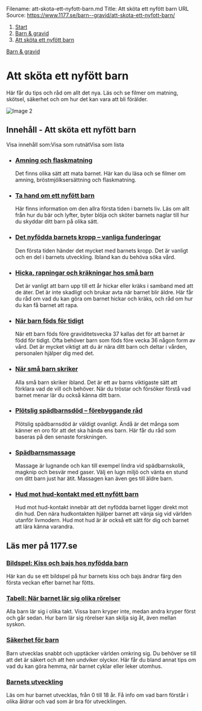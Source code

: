 Filename: att-skota-ett-nyfott-barn.md
Title: Att sköta ett nyfött barn
URL Source: https://www.1177.se/barn--gravid/att-skota-ett-nyfott-barn/

1.  [Start](https://www.1177.se/)
2.  [Barn & gravid](https://www.1177.se/barn--gravid/)
3.  [Att sköta ett nyfött barn](https://www.1177.se/barn--gravid/att-skota-ett-nyfott-barn/)

[Barn & gravid](https://www.1177.se/barn--gravid/)

Att sköta ett nyfött barn
=========================

Här får du tips och råd om allt det nya. Läs och se filmer om matning, skötsel, säkerhet och om hur det kan vara att bli förälder.

![Image 2](https://www.1177.se/globalassets/1177/nationell/media/fotografier/barn-och-gravid/att-ta-hand-om-barn/praktiska-rad/mamma_bebis.jpg?saved=2024-12-20+11:36)

Innehåll - Att sköta ett nyfött barn
------------------------------------

Visa innehåll som:Visa som rutnätVisa som lista

*   ### [Amning och flaskmatning](https://www.1177.se/barn--gravid/att-skota-ett-nyfott-barn/amning-och-flaskmatning/)
    
    Det finns olika sätt att mata barnet. Här kan du läsa och se filmer om amning, bröstmjölksersättning och flaskmatning.
    
*   ### [Ta hand om ett nyfött barn](https://www.1177.se/barn--gravid/att-skota-ett-nyfott-barn/ta-hand-om-ett-nyfott-barn/)
    
    Här finns information om den allra första tiden i barnets liv. Läs om allt från hur du bär och lyfter, byter blöja och sköter barnets naglar till hur du skyddar ditt barn på olika sätt.
    
*   ### [Det nyfödda barnets kropp – vanliga funderingar](https://www.1177.se/barn--gravid/att-skota-ett-nyfott-barn/det-nyfodda-barnets-kropp-vanliga-funderingar/)
    
    Den första tiden händer det mycket med barnets kropp. Det är vanligt och en del i barnets utveckling. Ibland kan du behöva söka vård.
    
*   ### [Hicka, rapningar och kräkningar hos små barn](https://www.1177.se/barn--gravid/att-skota-ett-nyfott-barn/hicka-rapningar-och-krakningar-hos-sma-barn/)
    
    Det är vanligt att barn upp till ett år hickar eller kräks i samband med att de äter. Det är inte skadligt och brukar avta när barnet blir äldre. Här får du råd om vad du kan göra om barnet hickar och kräks, och råd om hur du kan få barnet att rapa.
    
*   ### [När barn föds för tidigt](https://www.1177.se/barn--gravid/att-skota-ett-nyfott-barn/for-tidigt-fodda-barn/)
    
    När ett barn föds före graviditetsvecka 37 kallas det för att barnet är född för tidigt. Ofta behöver barn som föds före vecka 36 någon form av vård. Det är mycket viktigt att du är nära ditt barn och deltar i vården, personalen hjälper dig med det.
    
*   ### [När små barn skriker](https://www.1177.se/barn--gravid/att-skota-ett-nyfott-barn/nar-sma-barn-skriker/)
    
    Alla små barn skriker ibland. Det är ett av barns viktigaste sätt att förklara vad de vill och behöver. När du tröstar och försöker förstå vad barnet menar lär du också känna ditt barn.
    
*   ### [Plötslig spädbarnsdöd – förebyggande råd](https://www.1177.se/barn--gravid/att-skota-ett-nyfott-barn/plotslig-spadbarnsdod--forebyggande-rad/)
    
    Plötslig spädbarnsdöd är väldigt ovanligt. Ändå är det många som känner en oro för att det ska hända ens barn. Här får du råd som baseras på den senaste forskningen.
    
*   ### [Spädbarnsmassage](https://www.1177.se/barn--gravid/att-skota-ett-nyfott-barn/spadbarnsmassage-vid-kolik/)
    
    Massage är lugnande och kan till exempel lindra vid spädbarnskolik, magknip och besvär med gaser. Välj en lugn miljö och vänta en stund om ditt barn just har ätit. Massagen kan även ges till äldre barn.
    
*   ### [Hud mot hud-kontakt med ett nyfött barn](https://www.1177.se/barn--gravid/att-skota-ett-nyfott-barn/hud-mot-hud-kontakt-med-ett-nyfott-barn/)
    
    Hud mot hud-kontakt innebär att det nyfödda barnet ligger direkt mot din hud. Den nära hudkontakten hjälper barnet att vänja sig vid världen utanför livmodern. Hud mot hud är är också ett sätt för dig och barnet att lära känna varandra.
    

Läs mer på 1177.se
------------------

### [Bildspel: Kiss och bajs hos nyfödda barn](https://www.1177.se/sv-se-x-ll/other-languages/other-languages/att-ta-hand-om-barn/barnets-kiss-och-bajs-forsta-veckan-efter-forlossningen-latt-svenska/)

Här kan du se ett bildspel på hur barnets kiss och bajs ändrar färg den första veckan efter barnet har fötts.

### [Tabell: När barnet lär sig olika rörelser](https://www.1177.se/barn--gravid/sa-vaxer-och-utvecklas-barn/kroppen/tabell-nar-barnet-lar-sig-olika-rorelser/)

Alla barn lär sig i olika takt. Vissa barn kryper inte, medan andra kryper först och går sedan. Hur barn lär sig rörelser kan skilja sig åt, även mellan syskon.

### [Säkerhet för barn](https://www.1177.se/barn--gravid/att-ta-hand-om-barn/barnsakerhet/sakerhet-for-barn/)

Barn utvecklas snabbt och upptäcker världen omkring sig. Du behöver se till att det är säkert och att hen undviker olyckor. Här får du bland annat tips om vad du kan göra hemma, när barnet cyklar eller leker utomhus.

### [Barnets utveckling](https://www.1177.se/barn--gravid/sa-vaxer-och-utvecklas-barn/barnets-utveckling/)

Läs om hur barnet utvecklas, från 0 till 18 år. Få info om vad barn förstår i olika åldrar och vad som är bra för utvecklingen.
